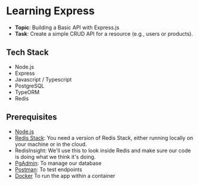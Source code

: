 # Learning Express

- **Topic**: Building a Basic API with Express.js
- **Task**: Create a simple CRUD API for a resource (e.g., users or products).

## Tech Stack

- Node.js
- Express
- Javascript / Typescript
- PostgreSQL
- TypeORM
- Redis

## Prerequisites

- [Node.js](https://nodejs.org/en)
- [Redis Stack](https://redis.io/docs/install/install-stack/mac-os/): You need a version of Redis Stack, either running locally on your machine or in the cloud.
- RedisInsight: We'll use this to look inside Redis and make sure our code is doing what we think it's doing.
- [PgAdmin](https://www.pgadmin.org/download/): To manage our database
- [Postman](https://www.postman.com/): To test endpoints
- [Docker](https://www.docker.com/products/docker-desktop/) To run the app within a container
